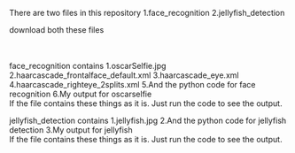 There are two files in this repository
1.face_recognition
2.jellyfish_detection

download both these files
<p>
<br><br>
face_recognition contains
1.oscarSelfie.jpg
2.haarcascade_frontalface_default.xml
3.haarcascade_eye.xml
4.haarcascade_righteye_2splits.xml
5.And the python code for face recognition
6.My output for oscarselfie
<br>
If the file contains these things as it is. Just run the code to see the output.

<p>
jellyfish_detection contains
1.jellyfish.jpg
2.And the python code for jellyfish detection
3.My output for jellyfish
<br>
If the file contains these things as it is. Just run the code to see the output.
